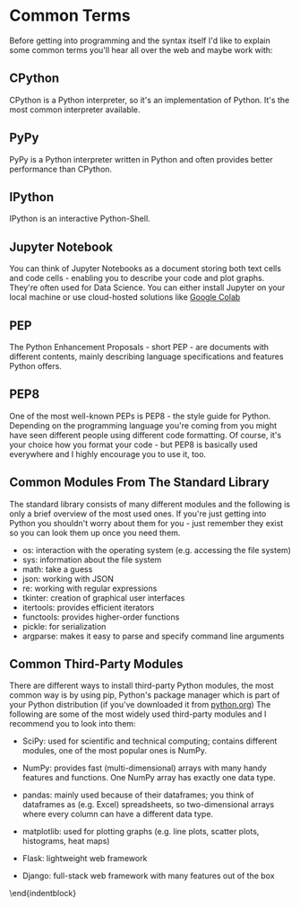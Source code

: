 # Common Terms
Before getting into programming and the syntax itself I'd like to explain some common terms you'll hear all over the web and maybe work with:

## CPython
CPython is a Python interpreter, so it's an implementation of Python.
It's the most common interpreter available.

## PyPy
PyPy is a Python interpreter written in Python and often provides better performance than CPython.

## IPython
IPython is an interactive Python-Shell.

## Jupyter Notebook
You can think of Jupyter Notebooks as a document storing both text cells and code cells -
enabling you to describe your code and plot graphs. They're often used for Data Science.
You can either install Jupyter on your local machine or use cloud-hosted solutions like
[Google Colab](https://colab.research.google.com/)

## PEP
The Python Enhancement Proposals - short PEP - are documents with different contents, mainly describing language specifications and features Python offers.

## PEP8
One of the most well-known PEPs is PEP8 - the style guide for Python.
Depending on the programming language you're coming from you might have seen different people
using different code formatting.
Of course, it's your choice how you format your code - but PEP8 is basically used everywhere and
I highly encourage you to use it, too.

## Common Modules From The Standard Library
The standard library consists of many different modules and the following is only a brief
overview of the most used ones.
If you're just getting into Python you shouldn't worry about them for you - just remember they exist so you can look them up once you need them.

- os: interaction with the operating system (e.g. accessing the file system)
- sys: information about the file system
- math: take a guess
- json: working with JSON
- re: working with regular expressions
- tkinter: creation of graphical user interfaces
- itertools: provides efficient iterators
- functools: provides higher-order functions
- pickle: for serialization
- argparse: makes it easy to parse and specify command line arguments

## Common Third-Party Modules
There are different ways to install third-party Python modules, the most common way is by using pip, Python's package manager which is part of your Python distribution (if you've downloaded it from [python.org](https://python.org))
The following are some of the most widely used third-party modules and I recommend you to look into them:


- SciPy: used for scientific and technical computing; contains different modules,
one of the most popular ones is NumPy.

- NumPy: provides fast (multi-dimensional) arrays with many handy
features and functions. One NumPy array has exactly one data type.

- pandas: mainly used because of their dataframes; you think of dataframes
as (e.g. Excel) spreadsheets, so two-dimensional arrays where every column can have a
different data type.

- matplotlib: used for plotting graphs (e.g. line plots, scatter plots, histograms,
heat maps)

- Flask: lightweight web framework

- Django: full-stack web framework with many features out of the box

\end{indentblock}
